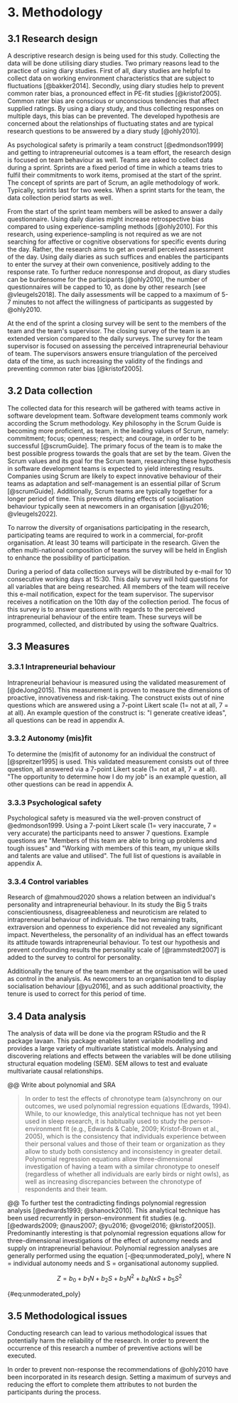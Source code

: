 # 3. Methodology

## 3.1 Research design

A descriptive research design is being used for this study. Collecting the data will be done utilising diary studies. Two primary reasons lead to the practice of using diary studies. First of all, diary studies are helpful to collect data on working environment characteristics that are subject to fluctuations [@bakker2014]. Secondly, using diary studies help to prevent common rater bias, a pronounced effect in PE-fit studies [@kristof2005]. Common rater bias are conscious or unconscious tendencies that affect supplied ratings. By using a diary study, and thus collecting responses on multiple days, this bias can be prevented. The developed hypothesis are concerned about the relationships of fluctuating states and are typical research questions to be answered by a diary study [@ohly2010].

As psychological safety is primarily a team construct [@edmondson1999] and getting to intrapreneurial outcomes is a team effort, the research design is focused on team behaviour as well. Teams are asked to collect data during a sprint. Sprints are a fixed period of time in which a teams tries to fulfil their commitments to work items, promised at the start of the sprint. The concept of sprints are part of Scrum, an agile methodology of work. Typically, sprints last for two weeks. When a sprint starts for the team, the data collection period starts as well.

From the start of the sprint team members will be asked to answer a daily questionnaire. Using daily diaries might increase retrospective bias compared to using experience-sampling methods [@ohly2010]. For this research, using experience-sampling is not required as we are not searching for affective or cognitive observations for specific events during the day. Rather, the research aims to get an overall perceived assessment of the day. Using daily diaries as such suffices and enables the participants to enter the survey at their own convenience, positively adding to the response rate. To further reduce nonresponse and dropout, as diary studies can be burdensome for the participants [@ohly2010], the number of questionnaires will be capped to 10, as done by other research [see @vleugels2018]. The daily assessments will be capped to a maximum of 5-7 minutes to not affect the willingness of participants as suggested by @ohly2010.

At the end of the sprint a closing survey will be sent to the members of the team and the team's supervisor. The closing survey of the team is an extended version compared to the daily surveys. The survey for the team supervisor is focused on assessing the perceived intrapreneurial behaviour of team. The supervisors answers ensure triangulation of the perceived data of the time, as such increasing the validity of the findings and preventing common rater bias [@kristof2005].

## 3.2 Data collection

The collected data for this research will be gathered with teams active in software development team. Software development teams commonly work according the Scrum methodology. Key philosophy in the Scrum Guide is becoming more proficient, as team, in the leading values of Scrum, namely: commitment; focus; openness; respect; and courage, in order to be successful [@scrumGuide]. The primary focus of the team is to make the best possible progress towards the goals that are set by the team. Given the Scrum values and its goal for the Scrum team, researching these hypothesis in software development teams is expected to yield interesting results. Companies using Scrum are likely to expect innovative behaviour of their teams as adaptation and self-management is an essential pillar of Scrum [@scrumGuide]. Additionally, Scrum teams are typically together for a longer period of time. This prevents diluting effects of socialisation behaviour typically seen at newcomers in an organisation [@yu2016; @vleugels2022].

To narrow the diversity of organisations participating in the research, participating teams are required to work in a commercial, for-profit organisation. At least 30 teams will participate in the research. Given the often multi-national composition of teams the survey will be held in English to enhance the possibility of participation.

During a period of data collection surveys will be distributed by e-mail for 10 consecutive working days at 15:30. This daily survey will hold questions for all variables that are being researched. All members of the team will receive this e-mail notification, expect for the team supervisor. The supervisor receives a notification on the 10th day of the collection period. The focus of this survey is to answer questions with regards to the perceived intrapreneurial behaviour of the entire team. These surveys will be programmed, collected, and distributed by using the software Qualtrics.

## 3.3 Measures

### 3.3.1 Intrapreneurial behaviour

Intrapreneurial behaviour is measured using the validated measurement of [@deJong2015]. This measurement is proven to measure the dimensions of proactive, innovativeness and risk-taking. The construct exists out of nine questions which are answered using a 7-point Likert scale (1= not at all, 7 = at all). An example question of the construct is: "I generate creative ideas", all questions can be read in appendix A.

### 3.3.2 Autonomy (mis)fit

To determine the (mis)fit of autonomy for an individual the construct of [@spreitzer1995] is used. This validated measurement consists out of three question, all answered via a 7-point Likert scale (1= not at all, 7 = at all). "The opportunity to determine how I do my job" is an example question, all other questions can be read in appendix A.

### 3.3.3 Psychological safety

Psychological safety is measured via the well-proven construct of @edmondson1999. Using a 7-point Likert scale (1= very inaccurate, 7 = very accurate) the participants need to answer 7 questions. Example questions are "Members of this team are able to bring up problems and tough issues" and "Working with members of this team, my unique skills and talents are value and utilised". The full list of questions is available in appendix A.

### 3.3.4 Control variables

Research of @mahmoud2020 shows a relation between an individual's personality and intrapreneurial behaviour. In its study the Big 5 traits conscientiousness, disagreeableness and neuroticism are related to intrapreneurial behaviour of individuals. The two remaining traits, extraversion and openness to experience did not revealed any significant impact. Nevertheless, the personality of an individual has an effect towards its attitude towards intrapreneurial behaviour. To test our hypothesis and prevent confounding results the personality scale of [@rammstedt2007] is added to the survey to control for personality.

Additionally the tenure of the team member at the organisation will be used as control in the analysis. As newcomers to an organisation tend to display socialisation behaviour [@yu2016], and as such additional proactivity, the tenure is used to correct for this period of time.

## 3.4 Data analysis

The analysis of data will be done via the program RStudio and the R package lavaan. This package enables latent variable modelling and provides a large variety of multivariate statistical models. Analysing and discovering relations and effects between the variables will be done utilising structural equation modeling (SEM). SEM allows to test and evaluate multivariate causal relationships.

@@ Write about polynomial and SRA

> In order to test the effects of chronotype team (a)synchrony on our outcomes, we used polynomial regression equations (Edwards, 1994). While, to our knowledge, this analytical technique has not yet been used in sleep research, it is habitually used to study the person-environment fit (e.g., Edwards & Cable, 2009; Kristof-Brown et al., 2005), which is the consistency that individuals experience between their personal values and those of their team or organization as they allow to study both consistency and inconsistency in greater detail. Polynomial regression equations allow three-dimensional investigation of having a team with a similar chronotype to oneself (regardless of whether all individuals are early birds or night owls), as well as increasing discrepancies between the chronotype of respondents and their team.

@@ To further test the contradicting findings polynomial regression analysis [@edwards1993; @shanock2010]. This analytical technique has been used recurrently in person-environment fit studies (e.g. [@edwards2009; @naus2007; @yu2016; @vogel2016; @kristof2005]). Predominantly interesting is that polynomial regression equations allow for three-dimensional investigations of the effect of autonomy needs and supply on intrapreneurial behaviour. Polynomial regression analyses are generally performed using the equation [-@eq:unmoderated_poly], where N = individual autonomy needs and S = organisational autonomy supplied.

$$
Z = b_0 + b_1N + b_2S + b_3N^2 + b_4NxS + b_5S^2
$$

{#eq:unmoderated_poly}

## 3.5 Methodological issues

Conducting research can lead to various methodological issues that potentially harm the reliability of the research. In order to prevent the occurrence of this research a number of preventive actions will be executed.

In order to prevent non-response the recommendations of @ohly2010 have been incorporated in its research design. Setting a maximum of surveys and reducing the effort to complete them attributes to not burden the participants during the process.
